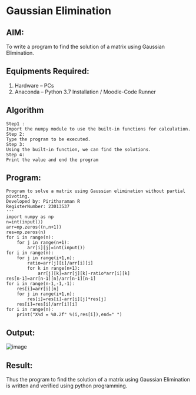 # Gaussian Elimination

## AIM:
To write a program to find the solution of a matrix using Gaussian Elimination.

## Equipments Required:
1. Hardware – PCs
2. Anaconda – Python 3.7 Installation / Moodle-Code Runner
## Algorithm
```
Step1 :
Import the numpy module to use the built-in functions for calculation.
Step 2:
Type the program to be executed.
Step 3:
Using the built-in function, we can find the solutions.
Step 4:
Print the value and end the program
```
## Program:
```
Program to solve a matrix using Gaussian elimination without partial pivoting.
Developed by: Piritharaman R
RegisterNumber: 23013537
'''
import numpy as np
n=int(input())
arr=np.zeros((n,n+1))
res=np.zeros(n)
for i in range(n):
    for j in range(n+1):
        arr[i][j]=int(input())
for i in range(n):
    for j in range(i+1,n):
        ratio=arr[j][i]/arr[i][i]
        for k in range(n+1):
            arr[j][k]=arr[j][k]-ratio*arr[i][k]
res[n-1]=arr[n-1][n]/arr[n-1][n-1]
for i in range(n-1,-1,-1):
    res[i]=arr[i][n]
    for j in range(i+1,n):
        res[i]=res[i]-arr[i][j]*res[j]
    res[i]=res[i]/arr[i][i]
for i in range(n):
    print("X%d = %0.2f" %(i,res[i]),end=" ")
```

## Output:
![image](https://github.com/ramanpiritha/Gaussian/assets/147084116/a018d444-9c01-4fd0-a373-e24b8096c9f3)



## Result:
Thus the program to find the solution of a matrix using Gaussian Elimination is written and verified using python programming.

